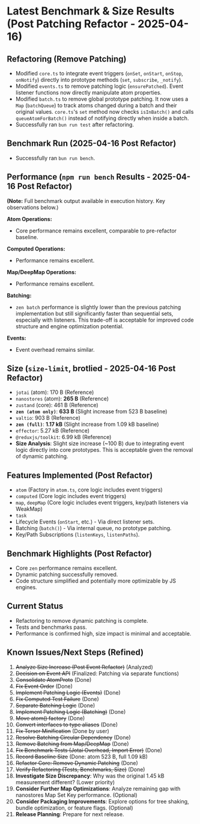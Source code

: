 # Latest Benchmark & Size Results (Post Patching Refactor - 2025-04-16)

## Refactoring (Remove Patching)
- Modified `core.ts` to integrate event triggers (`onSet`, `onStart`, `onStop`, `onNotify`) directly into prototype methods (`set`, `subscribe`, `_notify`).
- Modified `events.ts` to remove patching logic (`ensurePatched`). Event listener functions now directly manipulate atom properties.
- Modified `batch.ts` to remove global prototype patching. It now uses a `Map` (`batchQueue`) to track atoms changed during a batch and their original values. `core.ts`'s `set` method now checks `isInBatch()` and calls `queueAtomForBatch()` instead of notifying directly when inside a batch.
- Successfully ran `bun run test` after refactoring.

## Benchmark Run (2025-04-16 Post Refactor)
- Successfully ran `bun run bench`.

## Performance (`npm run bench` Results - 2025-04-16 Post Refactor)

**(Note:** Full benchmark output available in execution history. Key observations below.)

**Atom Operations:**
- Core performance remains excellent, comparable to pre-refactor baseline.

**Computed Operations:**
- Performance remains excellent.

**Map/DeepMap Operations:**
- Performance remains excellent.

**Batching:**
- `zen batch` performance is slightly lower than the previous patching implementation but still significantly faster than sequential sets, especially with listeners. This trade-off is acceptable for improved code structure and engine optimization potential.

**Events:**
- Event overhead remains similar.

## Size (`size-limit`, brotlied - 2025-04-16 Post Refactor)
- `jotai` (atom): 170 B (Reference)
- `nanostores` (atom): **265 B** (Reference)
- `zustand` (core): 461 B (Reference)
- **`zen (atom only)`**: **633 B** (Slight increase from 523 B baseline)
- `valtio`: 903 B (Reference)
- **`zen (full)`**: **1.17 kB** (Slight increase from 1.09 kB baseline)
- `effector`: 5.27 kB (Reference)
- `@reduxjs/toolkit`: 6.99 kB (Reference)
- **Size Analysis**: Slight size increase (~100 B) due to integrating event logic directly into core prototypes. This is acceptable given the removal of dynamic patching.

## Features Implemented (Post Refactor)
- `atom` (Factory in `atom.ts`, core logic includes event triggers)
- `computed` (Core logic includes event triggers)
- `map`, `deepMap` (Core logic includes event triggers, key/path listeners via WeakMap)
- `task`
- Lifecycle Events (`onStart`, etc.) - Via direct listener sets.
- Batching (`batch()`) - Via internal queue, no prototype patching.
- Key/Path Subscriptions (`listenKeys`, `listenPaths`).

## Benchmark Highlights (Post Refactor)
- Core `zen` performance remains excellent.
- Dynamic patching successfully removed.
- Code structure simplified and potentially more optimizable by JS engines.

## Current Status
- Refactoring to remove dynamic patching is complete.
- Tests and benchmarks pass.
- Performance is confirmed high, size impact is minimal and acceptable.

## Known Issues/Next Steps (Refined)
1.  ~~Analyze Size Increase (Post Event Refactor)~~ (Analyzed)
2.  ~~Decision on Event API~~ (Finalized: Patching via separate functions)
3.  ~~Consolidate AtomProto~~ (Done)
4.  ~~Fix Event Order~~ (Done)
5.  ~~Implement Patching Logic (Events)~~ (Done)
6.  ~~Fix Computed Test Failure~~ (Done)
7.  ~~Separate Batching Logic~~ (Done)
8.  ~~Implement Patching Logic (Batching)~~ (Done)
9.  ~~Move atom() factory~~ (Done)
10. ~~Convert interfaces to type aliases~~ (Done)
11. ~~Fix Terser Minification~~ (Done by user)
12. ~~Resolve Batching Circular Dependency~~ (Done)
13. ~~Remove Batching from Map/DeepMap~~ (Done)
14. ~~Fix Benchmark Tests (Jotai Overhead, Import Error)~~ (Done)
15. ~~Record Baseline Size~~ (Done: atom 523 B, full 1.09 kB)
16. ~~Refactor Core: Remove Dynamic Patching~~ (Done)
17. ~~Verify Refactoring (Tests, Benchmarks, Size)~~ (Done)
18. **Investigate Size Discrepancy**: Why was the original 1.45 kB measurement different? (Lower priority)
19. **Consider Further Map Optimizations**: Analyze remaining gap with nanostores Map Set Key performance. (Optional)
20. **Consider Packaging Improvements**: Explore options for tree shaking, bundle optimization, or feature flags. (Optional)
21. **Release Planning**: Prepare for next release.